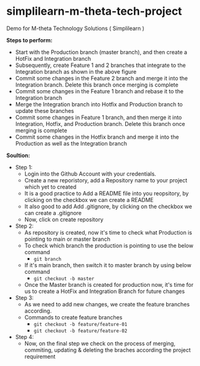 # simplilearn-m-theta-tech-project
Demo for M-theta Technology Solutions ( Simplilearn ) 

**Steps to perform:**

- Start with the Production branch (master branch), and then create a HotFix  and Integration branch
- Subsequently, create Feature 1 and 2 branches that integrate to the Integration branch as shown in the above figure
- Commit some changes in the Feature 2 branch and merge it into the Integration branch. Delete this branch once merging is complete
- Commit some changes in the Feature 1 branch and rebase it to the Integration branch
- Merge the Integration branch into Hotfix and Production branch to update these branches
- Commit some changes in Feature 1 branch, and then merge it into Integration, Hotfix, and Production branch. Delete this branch once merging is complete
- Commit some changes in the Hotfix branch and merge it into the Production as well as the Integration branch

**Soultion:**

- Step 1: 
    - Login into the Github Account with your credentials. 
    - Create a new reporistory, add a Repository name to your project which yet to created 
    - It is a good practice to Add a README file into you reopsitory, by clicking on the checkbox we can create a README
    - It also good to add Add .gitignore, by clicking on the checkbox we can create a .gitignore
    - Now, click on create repository
- Step 2:  
    - As repository is created, now it's time to check what Production is pointing to main or master branch
    - To check which branch the production is pointing to use the below command 
        -   `git branch`
    - If it's main branch, then switch it to master branch by using below command 
        -  `git checkout -b master`
    - Once the Master branch is created for production now, it's time for us to create a HotFix and Integration Branch for future changes
- Step 3: 
    - As we need to add new changes, we create the feature branches according. 
     - Commands to create feature branches
        -  `git checkout -b feature/feature-01`
        -  `git checkout -b feature/feature-02`
- Step 4:
    - Now, on the final step we check on the process of merging, commiting, updating & deleting the braches according the project requirement
